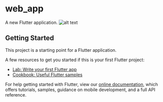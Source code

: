 # web_app

A new Flutter application.
![alt text](https://user-images.githubusercontent.com/68784333/113185166-c71bc880-925e-11eb-8de6-1217cf06a2fb.png)
## Getting Started

This project is a starting point for a Flutter application.

A few resources to get you started if this is your first Flutter project:

- [Lab: Write your first Flutter app](https://flutter.dev/docs/get-started/codelab)
- [Cookbook: Useful Flutter samples](https://flutter.dev/docs/cookbook)

For help getting started with Flutter, view our
[online documentation](https://flutter.dev/docs), which offers tutorials,
samples, guidance on mobile development, and a full API reference.
